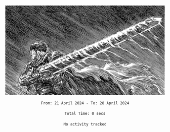 <!-- Profile image -->
<p align="center">
 <img src="assets/bpD2ohb.png" width="1080px">
</p>
<!-- Profile image end -->

<div align="center">
<!--START_SECTION:waka-->

```txt
From: 21 April 2024 - To: 28 April 2024

Total Time: 0 secs

No activity tracked
```

<!--END_SECTION:waka-->
</div>
